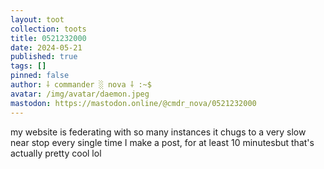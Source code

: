 ```yaml
---
layout: toot
collection: toots
title: 0521232000
date: 2024-05-21
published: true
tags: []
pinned: false
author: ⸸ commander ░ nova ⸸ :~$
avatar: /img/avatar/daemon.jpeg
mastodon: https://mastodon.online/@cmdr_nova/0521232000
---
```


my website is federating with so many instances it chugs to a very slow near stop every single time I make a post, for at least 10 minutesbut that's actually pretty cool lol
